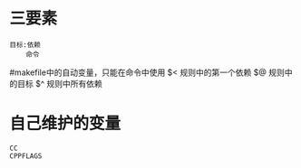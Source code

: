 # 三要素
	目标:依赖
		命令
		
#makefile中的自动变量，只能在命令中使用
 $<	规则中的第一个依赖
 $@	规则中的目标
 $^	规则中所有依赖
 
# 自己维护的变量
	CC
	CPPFLAGS
